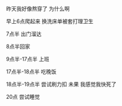 昨天我好像熬穿了  为什么啊      

早上6点爬起来 换洗床单被套打理卫生 

7点半 出门溜达 

8点半回家

9点半-17点半     上班 

17点半-18点半    吃晚饭 

18点半-19点半 尝试刷力扣   未果  我感觉我快死了    



20点  尝试睡觉

